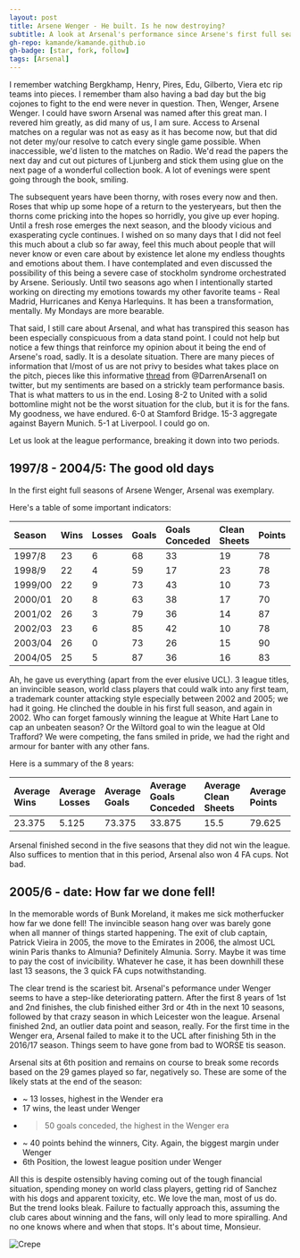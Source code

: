 ```yaml
---
layout: post
title: Arsene Wenger - He built. Is he now destroying?
subtitle: A look at Arsenal's performance since Arsene's first full season in charge
gh-repo: kamande/kamande.github.io
gh-badge: [star, fork, follow]
tags: [Arsenal]
---
```


I remember watching Bergkhamp, Henry, Pires, Edu, Gilberto, Viera etc rip teams into pieces. I remember tham also having a bad day but the big cojones to fight to the end were never in question. Then, Wenger, Arsene Wenger. I could have sworn Arsenal was named after this great man. I revered him greatly, as did many of us, I am sure. Access to Arsenal matches on a regular was not as easy as it has become now, but that did not deter my/our resolve to catch every single game possible. When inaccessible, we'd listen to the matches on Radio. We'd read the papers the next day and cut out pictures of Ljunberg and stick them using glue on the next page of a wonderful collection book. A lot of evenings were spent going through the book, smiling.

The subsequent years have been thorny, with roses every now and then. Roses that whip up some hope of a return to the yesteryears, but then the thorns come pricking into the hopes so horridly, you give up ever hoping. Until a fresh rose emerges the next season, and the bloody vicious and exasperating cycle continues. I wished on so many days that I did not feel this much about a club so far away, feel this much about people that will never know or even care about by existence let alone my endless thoughts and emotions about them. I have contemplated and even discussed the possibility of this being a severe case of stockholm syndrome orchestrated by Arsene. Seriously. Until two seasons ago when I intentionally started working on directing my emotions towards my other favorite teams - Real Madrid, Hurricanes and Kenya Harlequins. It has been a transformation, mentally. My Mondays are more bearable.

That said, I still care about Arsenal, and what has transpired this season has been especially conspicuous from a data stand point. I could not help but notice a few things that reinforce my opinion about it being the end of Arsene's road, sadly. It is a desolate situation. There are many pieces of information that I/most of us are not privy to besides what takes place on the pitch, pieces like this informative [thread](https://twitter.com/DarrenArsenal1/status/969514628056264705) from @DarrenArsenal1 on twitter, but my sentiments are based on a strickly team performance basis. That is what matters to us in the end. Losing 8-2 to United with a solid bottomline might not be the worst situation for the club, but it is for the fans. My goodness, we have endured. 6-0 at Stamford Bridge. 15-3 aggregate against Bayern Munich. 5-1 at Liverpool. I could go on.

Let us look at the league performance, breaking it down into two periods.

## 1997/8 - 2004/5: The good old days
In the first eight full seasons of Arsene Wenger, Arsenal was exemplary. 

Here's a table of some important indicators:

| Season | Wins | Losses | Goals | Goals Conceded | Clean Sheets | Points | Winner Points | League Position |
| :------ |:--- | :--- |:--- |:--- |:--- |:--- |:--- |:--- |
| 1997/8 | 23 | 6 | 68 | 33 | 19 | 78 | 78 | 1 |
| 1998/9 | 22 | 4 | 59 | 17 | 23 | 78 | 79 | 2 |
| 1999/00 | 22 | 9 | 73 | 43 | 10 | 73 | 91 | 2 |
| 2000/01 | 20 | 8 | 63 | 38 | 17 | 70 | 80 | 2 |
| 2001/02 | 26 | 3 | 79 | 36 | 14 | 87 | 87 | 1 |
| 2002/03 | 23 | 6 | 85 | 42 | 10 | 78 | 83 | 2 |
| 2003/04 | 26 | 0 | 73 | 26 | 15 | 90 | 90 | 1 |
| 2004/05 | 25 | 5 | 87 | 36 | 16 | 83 | 95 | 2 |

Ah, he gave us everything (apart from the ever elusive UCL). 3 league titles, an invincible season, world class players that could walk into any first team, a trademark counter attacking style especially between 2002 and 2005; we had it going. He clinched the double in his first full season, and again in 2002. Who can forget famously winning the league at White Hart Lane to cap an unbeaten season? Or the Wiltord goal to win the league at Old Trafford? We were competing, the fans smiled in pride, we had the right and armour for banter with any other fans.

Here is a summary of the 8 years:

| Average Wins | Average Losses |	Average Goals |	Average Goals Conceded | Average Clean Sheets |	Average Points |
| :------ |:--- | :--- |:--- |:--- |:--- |
| 23.375 | 5.125 | 73.375 | 33.875 | 15.5 | 79.625 |

Arsenal finished second in the five seasons that they did not win the league. Also suffices to mention that in this period, Arsenal also won 4 FA cups. Not bad.

## 2005/6 - date: How far we done fell!

In the memorable words of Bunk Moreland, it makes me sick motherfucker how far we done fell!
The invincible season hang over was barely gone when all manner of things started happening. The exit of club captain, Patrick Vieira in 2005, the move to the Emirates in 2006, the almost UCL winin Paris thanks to Almunia? Definitely Almunia. Sorry. Maybe it was time to pay the cost of invicibility. Whatever he case, it has been downhill these last 13 seasons, the 3 quick FA cups notwithstanding.

The clear trend is the scariest bit. Arsenal's peformance under Wenger seems to have a step-like deteriorating pattern. After the first 8 years of 1st and 2nd finishes, the club finished either 3rd or 4th in the next 10 seasons, followed by that crazy season in which Leicester won the league. Arsenal finished 2nd, an outlier data point and season, really. For the first time in the Wenger era, Arsenal failed to make it to the UCL after finishing 5th in the 2016/17 season. Things seem to have gone from bad to WORSE tis season.

Arsenal sits at 6th position and remains on course to break some records based on the 29 games played so far, negatively so. These are some of the likely stats at the end of the season:

* ~ 13 losses, highest in the Wender era
* 17 wins, the least under Wenger
* > 50 goals conceded, the highest in the Wenger era
*  ~ 40 points behind the winners, City. Again, the biggest margin under Wenger
* 6th Position, the lowest league position under Wenger

All this is despite ostensibly having coming out of the tough financial situation, spending money on world class players, getting rid of Sanchez with his dogs and apparent toxicity, etc. We love the man, most of us do. But the trend looks bleak. Failure to factually approach this, assuming the club cares about winning and the fans, will only lead to more spiralling. And no one knows where and when that stops. It's about time, Monsieur.

![Crepe](http://s3-media3.fl.yelpcdn.com/bphoto/cQ1Yoa75m2yUFFbY2xwuqw/348s.jpg)
